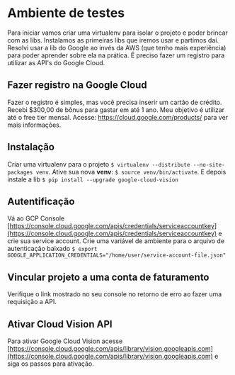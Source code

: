 # Ambiente de testes
Para iniciar vamos criar uma virtualenv para isolar o projeto e poder brincar com as libs.
Instalamos as primeiras libs que iremos usar e partimos daí.
Resolvi usar a lib do Google ao invés da AWS (que tenho mais experiência) para poder aprender sobre ela na prática.
É preciso fazer um registro para utilizar as API's do Google Cloud.

## Fazer registro na Google Cloud
Fazer o registro é simples, mas você precisa inserir um cartão de crédito. Recebi $300,00 de bônus para gastar em até 1 ano. Meu objetivo é utilizar até o free tier mensal. Acesse: https://cloud.google.com/products/ para ver mais informações.

## Instalação
Criar uma virtualenv para o projeto `$ virtualenv --distribute --no-site-packages venv`. Ative sua nova **venv**: `$ source venv/bin/activate`. E depois instale a lib `$ pip install --upgrade google-cloud-vision`

## Autentificação
Vá ao GCP Console [https://console.cloud.google.com/apis/credentials/serviceaccountkey](https://console.cloud.google.com/apis/credentials/serviceaccountkey) e crie sua service account. Crie uma variável de ambiente para o arquivo de autenticação baixado `$ export GOOGLE_APPLICATION_CREDENTIALS="/home/user/service-account-file.json"`

## Vincular projeto a uma conta de faturamento
Verifique o link mostrado no seu console no retorno de erro ao fazer uma requisição a API.


## Ativar Cloud Vision API
Para ativar Google Cloud Vision acesse [https://console.cloud.google.com/apis/library/vision.googleapis.com](https://console.cloud.google.com/apis/library/vision.googleapis.com) e siga os passos para ativação.
